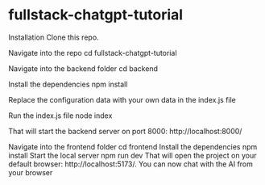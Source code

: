 # fullstack-chatgpt-tutorial

Installation
Clone this repo.

Navigate into the repo cd fullstack-chatgpt-tutorial

Navigate into the backend folder cd backend

Install the dependencies npm install

Replace the configuration data with your own data in the index.js file

Run the index.js file node index

That will start the backend server on port 8000: http://localhost:8000/

Navigate into the frontend folder cd frontend
Install the dependencies npm install
Start the local server npm run dev
That will open the project on your default browser: http://localhost:5173/. You can now chat with the AI from your browser
